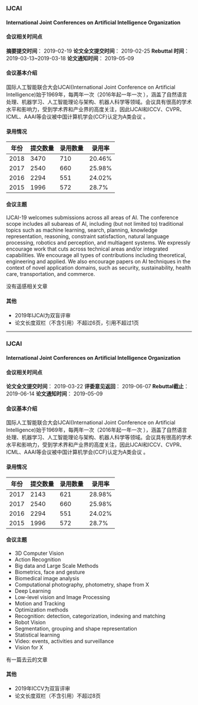 ### IJCAI
#### International Joint Conferences on Artificial Intelligence Organization

#### 会议相关时间点
**摘要提交时间**： 2019-02-19
**论文全文提交时间**： 2019-02-25
**Rebuttal 时间**： 2019-03-13~2019-03-18
**论文通知时间**： 2019-05-09

#### 会议基本介绍
国际人工智能联合大会IJCAI(International Joint Conference on Artificial Intelligence)始于1969年，每两年一次（2016年起一年一次 ），涵盖了自然语言处理、机器学习、人工智能理论与架构、机器人科学等领域。会议具有很高的学术水平和影响力，受到学术界和产业界的高度关注，因此IJCAI和ICCV、CVPR、ICML、AAAI等会议被中国计算机学会(CCF)认定为A类会议 。

#### 录用情况
|年份|提交数量|录用数量|录用率|
|-----|-----|-----|-----|
|2018|3470|710|20.46%|
|2017|2540|660|25.98%|
|2016|2294|551|24.02%|
|2015|1996|572|28.7%|


#### 会议主题
IJCAI-19 welcomes submissions across all areas of AI. The conference scope includes all subareas of AI, including (but not limited to) traditional topics such as machine learning, search, planning, knowledge representation, reasoning, constraint satisfaction, natural language processing, robotics and perception, and multiagent systems. We expressly encourage work that cuts across technical areas and/or integrated capabilities. We encourage all types of contributions including theoretical, engineering and applied. We also encourage papers on AI techniques in the context of novel application domains, such as security, sustainability, health care, transportation, and commerce.

没有遥感相关文章


#### 其他
 - 2019年IJCAI为双盲评审
 - 论文长度双栏（不含引用）不超过6页，引用不超过1页

 ---

### IJCAI
#### International Joint Conferences on Artificial Intelligence Organization

#### 会议相关时间点
**论文全文提交时间**： 2019-03-22
**评委意见返回**： 2019-06-07
**Rebuttal截止**： 2019-06-14
**论文通知时间**： 2019-05-09

#### 会议基本介绍
国际人工智能联合大会IJCAI(International Joint Conference on Artificial Intelligence)始于1969年，每两年一次（2016年起一年一次 ），涵盖了自然语言处理、机器学习、人工智能理论与架构、机器人科学等领域。会议具有很高的学术水平和影响力，受到学术界和产业界的高度关注，因此IJCAI和ICCV、CVPR、ICML、AAAI等会议被中国计算机学会(CCF)认定为A类会议 。

#### 录用情况
|年份|提交数量|录用数量|录用率|
|-----|-----|-----|-----|
|2017|2143|621|28.98%|
|2017|2540|660|25.98%|
|2016|2294|551|24.02%|
|2015|1996|572|28.7%|


#### 会议主题
- 3D Computer Vision
- Action Recognition
- Big data and Large Scale Methods
- Biometrics, face and gesture
- Biomedical image analysis
- Computational photography, photometry, shape from X
- Deep Learning
- Low-level vision and Image Processing
- Motion and Tracking
- Optimization methods
- Recognition: detection, categorization, indexing and matching
- Robot Vision
- Segmentation, grouping and shape representation
- Statistical learning
- Video: events, activities and surveillance
- Vision for X

有一篇去云的文章

#### 其他
 - 2019年ICCV为双盲评审
 - 论文长度双栏（不含引用）不超过8页

